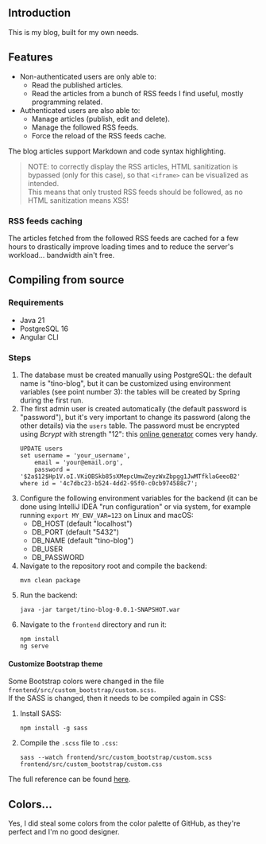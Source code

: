 ## Introduction

This is my blog, built for my own needs.

## Features

- Non-authenticated users are only able to:
    - Read the published articles.
    - Read the articles from a bunch of RSS feeds I find useful, mostly programming related.
- Authenticated users are also able to:
    - Manage articles (publish, edit and delete).
    - Manage the followed RSS feeds.
    - Force the reload of the RSS feeds cache.

The blog articles support Markdown and code syntax highlighting.

> NOTE: to correctly display the RSS articles, HTML sanitization is bypassed (only for this case), so that `<iframe>`
> can be visualized as intended.  
> This means that only trusted RSS feeds should be followed, as no HTML sanitization means XSS!

### RSS feeds caching

The articles fetched from the followed RSS feeds are cached for a few hours to drastically improve loading times and to
reduce the server's workload... bandwidth ain't free.

## Compiling from source

### Requirements

- Java 21
- PostgreSQL 16
- Angular CLI

### Steps

1. The database must be created manually using PostgreSQL: the default name is "tino-blog", but it can be customized
   using environment variables (see point number 3): the tables will be created by Spring during the first run.
2. The first admin user is created automatically (the default password is "password"), but it's very important to change
   its password (along the other details) via the `users` table. The password must be encrypted using _Bcrypt_ with
   strength "12": this [online generator](https://bcrypt-generator.com/) comes very handy.
   ```postgresql
   UPDATE users
   set username = 'your_username',
       email = 'your@email.org',
       password = '$2a$12$Hp1V.oI.VKiOBSkb85sXMepcUmwZeyzWxZbpgg1JwMTfklaGeeoB2'
   where id = '4c7dbc23-b524-4dd2-95f0-c0cb974588c7';
   ```
3. Configure the following environment variables for the backend (it can be done using IntelliJ IDEA "run configuration"
   or via system, for example running `export MY_ENV_VAR=123` on Linux and macOS:
    - DB_HOST (default "localhost")
    - DB_PORT (default "5432")
    - DB_NAME (default "tino-blog")
    - DB_USER
    - DB_PASSWORD
4. Navigate to the repository root and compile the backend:
   ```shell
   mvn clean package
   ```
5. Run the backend:
   ```shell
   java -jar target/tino-blog-0.0.1-SNAPSHOT.war
   ```
6. Navigate to the `frontend` directory and run it:
   ```shell
   npm install
   ng serve
   ```

#### Customize Bootstrap theme

Some Bootstrap colors were changed in the file `frontend/src/custom_bootstrap/custom.scss`.  
If the SASS is changed, then it needs to be compiled again in CSS:

1. Install SASS:
   ```shell
   npm install -g sass
   ```
2. Compile the `.scss` file to `.css`:
   ```shell
   sass --watch frontend/src/custom_bootstrap/custom.scss frontend/src/custom_bootstrap/custom.css
   ```

The full reference can be found [here](https://getbootstrap.com/docs/5.3/customize/sass/).

## Colors...

Yes, I did steal some colors from the color palette of GitHub, as they're perfect and I'm no good designer.
